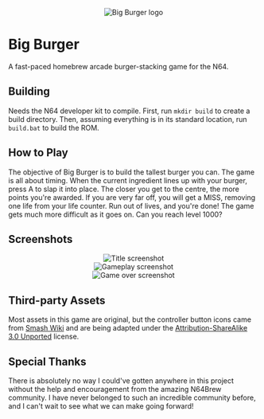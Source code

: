 <p align="center">
  <img align="center" alt="Big Burger logo" src="https://i.imgur.com/iGSjpDB.png" />
</p>

# Big Burger
A fast-paced homebrew arcade burger-stacking game for the N64.

## Building
Needs the N64 developer kit to compile.
First, run `mkdir build` to create a build directory.
Then, assuming everything is in its standard location, run `build.bat` to build the ROM.

## How to Play
The objective of Big Burger is to build the tallest burger you can.
The game is all about timing.
When the current ingredient lines up with your burger, press A to slap it into place.
The closer you get to the centre, the more points you're awarded.
If you are very far off, you will get a MISS, removing one life from your life counter.
Run out of lives, and you're done!
The game gets much more difficult as it goes on.
Can you reach level 1000?

## Screenshots
<p align="center">
  <img alt="Title screenshot" src="https://i.imgur.com/18pMyHP.png" /><br />
  <img alt="Gameplay screenshot" src="https://i.imgur.com/Em5zcPe.png" /><br />
  <img alt="Game over screenshot" src="https://i.imgur.com/zSHfOEb.png" />
</p>

## Third-party Assets
Most assets in this game are original, but the controller button icons
came from [Smash Wiki](https://www.ssbwiki.com/Category:Button_icons_(N64)) and are being adapted under the [Attribution-ShareAlike 3.0 Unported](https://creativecommons.org/licenses/by-sa/3.0/) license.

## Special Thanks
There is absolutely no way I could've gotten anywhere in this project without the help and encouragement from the amazing N64Brew community.
I have never belonged to such an incredible community before, and I can't wait to see what we can make going forward!
